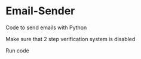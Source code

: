 # Email-Sender

Code to send emails with Python 

Make sure that 2 step verification system is disabled

Run code

